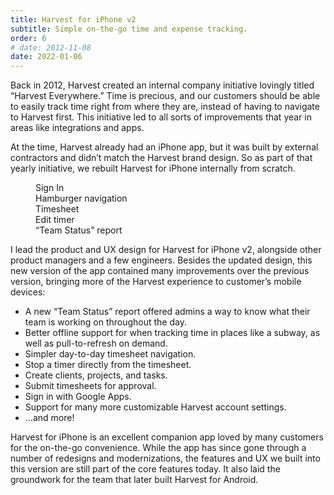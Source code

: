 ```yaml
---
title: Harvest for iPhone v2
subtitle: Simple on-the-go time and expense tracking.
order: 6
# date: 2012-11-08
date: 2022-01-06
---
```


<div class="inner">

Back in 2012, Harvest created an internal company initiative lovingly titled “Harvest Everywhere.” Time is precious, and our customers should be able to easily track time right from where they are, instead of having to navigate to Harvest first. This initiative led to all sorts of improvements that year in areas like integrations and apps.

At the time, Harvest already had an iPhone app, but it was built by external contractors and didn’t match the Harvest brand design. So as part of that yearly initiative, we rebuilt Harvest for iPhone internally from scratch.

</div>

<figure class="side-by-side">
  <div>
    <img src="/images/work/iphone-sign-in.png" alt="" data-zoomable>
    <figcaption>Sign In</figcaption>
  </div>
  <div>
    <img src="/images/work/iphone-navigation.png" alt="" data-zoomable>
    <figcaption>Hamburger navigation</figcaption>
  </div>
  <div>
    <img src="/images/work/iphone-timesheet.png" alt="" data-zoomable>
    <figcaption>Timesheet</figcaption>
  </div>
  <div>
    <img src="/images/work/iphone-edit.png" alt="" data-zoomable>
    <figcaption>Edit timer</figcaption>
  </div>
  <div>
    <img src="/images/work/iphone-team-status.png" alt="" data-zoomable>
    <figcaption>“Team Status” report</figcaption>
  </div>
</figure>

<div class="inner">

I lead the product and UX design for Harvest for iPhone v2, alongside other product managers and a few engineers. Besides the updated design, this new version of the app contained many improvements over the previous version, bringing more of the Harvest experience to customer’s mobile devices:

* A new “Team Status” report offered admins a way to know what their team is working on throughout the day.
* Better offline support for when tracking time in places like a subway, as well as pull-to-refresh on demand.
* Simpler day-to-day timesheet navigation.
* Stop a timer directly from the timesheet.
* Create clients, projects, and tasks.
* Submit timesheets for approval.
* Sign in with Google Apps.
* Support for many more customizable Harvest account settings.
* ...and more!

Harvest for iPhone is an excellent companion app loved by many customers for the on-the-go convenience. While the app has since gone through a number of redesigns and modernizations, the features and UX we built into this version are still part of the core features today. It also laid the groundwork for the team that later built Harvest for Android.

</div>
